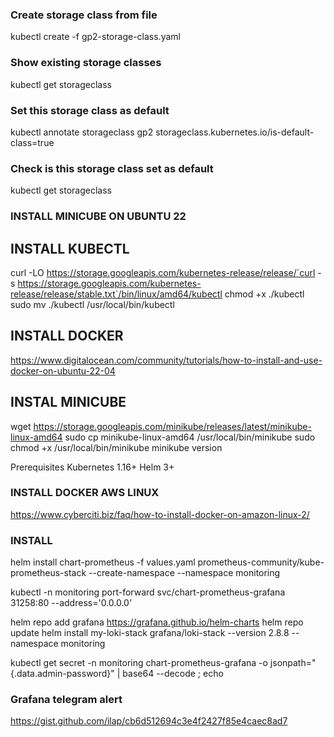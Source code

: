 ### Create storage class from file
kubectl create -f gp2-storage-class.yaml

### Show existing storage classes
kubectl get storageclass

### Set this storage class as default
kubectl annotate storageclass gp2 storageclass.kubernetes.io/is-default-class=true

### Check is this storage class set as default
kubectl get storageclass

### INSTALL MINICUBE ON UBUNTU 22
## INSTALL KUBECTL
curl -LO https://storage.googleapis.com/kubernetes-release/release/`curl -s https://storage.googleapis.com/kubernetes-release/release/stable.txt`/bin/linux/amd64/kubectl
chmod +x ./kubectl
sudo mv ./kubectl /usr/local/bin/kubectl
## INSTALL DOCKER
https://www.digitalocean.com/community/tutorials/how-to-install-and-use-docker-on-ubuntu-22-04
## INSTAL MINICUBE
wget https://storage.googleapis.com/minikube/releases/latest/minikube-linux-amd64
sudo cp minikube-linux-amd64 /usr/local/bin/minikube
sudo chmod +x /usr/local/bin/minikube
minikube version

Prerequisites
Kubernetes 1.16+
Helm 3+

### INSTALL DOCKER AWS LINUX
https://www.cyberciti.biz/faq/how-to-install-docker-on-amazon-linux-2/
### INSTALL
helm install chart-prometheus -f values.yaml prometheus-community/kube-prometheus-stack --create-namespace --namespace monitoring


kubectl -n monitoring port-forward svc/chart-prometheus-grafana 31258:80 --address='0.0.0.0'




helm repo add grafana https://grafana.github.io/helm-charts
helm repo update
helm install my-loki-stack grafana/loki-stack --version 2.8.8 --namespace monitoring

kubectl get secret -n monitoring chart-prometheus-grafana -o jsonpath="{.data.admin-password}" | base64 --decode ; echo


### Grafana telegram alert
https://gist.github.com/ilap/cb6d512694c3e4f2427f85e4caec8ad7
